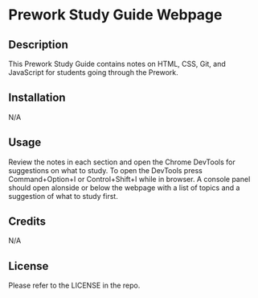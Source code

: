 # Prework Study Guide Webpage

## Description

This Prework Study Guide contains notes on HTML, CSS, Git, and JavaScript for students going through the Prework. 

## Installation

N/A

## Usage

Review the notes in each section and open the Chrome DevTools for suggestions on what to study. To open the DevTools press Command+Option+I or Control+Shift+I while in browser. A console panel should open alonside or below the webpage with a list of topics and a suggestion of what to study first.

## Credits

N/A

## License

Please refer to the LICENSE in the repo.